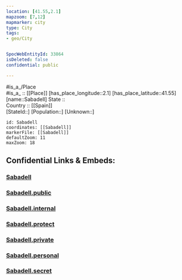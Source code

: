```yaml
---
location: [41.55,2.1] 
mapzoom: [7,12] 
mapmarker: city 
type: City
tags:
- geo/City


SpocWebEntityId: 33864
isDeleted: false
confidential: public

---
```

#is_a_/Place  
#is_a_ :: [[Place]] 
[has_place_longitude::2.1] 
[has_place_latitude::41.55] 
[name::Sabadell] 
State ::  
Country :: [[Spain]]  
[StateId::] 
[Population::] 
[Unknown::] 


```leaflet
id: Sabadell
coordinates: [[Sabadell]] 
markerFile: [[Sabadell]] 
defaultZoom: 11 
maxZoom: 18
```


## Confidential Links & Embeds: 

### [Sabadell](/_Standards/Earth/Continent/Europe/Europe~South/Spain/Provinces~Spain/Catalunya/counties~Cataluña/Barcelona.Province/cities~Barcelona/Sabadell.md) 

### [Sabadell.public](/_public/Earth/Continent/Europe/Europe~South/Spain/Provinces~Spain/Catalunya/counties~Cataluña/Barcelona.Province/cities~Barcelona/Sabadell.public.md) 

### [Sabadell.internal](/_internal/Earth/Continent/Europe/Europe~South/Spain/Provinces~Spain/Catalunya/counties~Cataluña/Barcelona.Province/cities~Barcelona/Sabadell.internal.md) 

### [Sabadell.protect](/_protect/Earth/Continent/Europe/Europe~South/Spain/Provinces~Spain/Catalunya/counties~Cataluña/Barcelona.Province/cities~Barcelona/Sabadell.protect.md) 

### [Sabadell.private](/_private/Earth/Continent/Europe/Europe~South/Spain/Provinces~Spain/Catalunya/counties~Cataluña/Barcelona.Province/cities~Barcelona/Sabadell.private.md) 

### [Sabadell.personal](/_personal/Earth/Continent/Europe/Europe~South/Spain/Provinces~Spain/Catalunya/counties~Cataluña/Barcelona.Province/cities~Barcelona/Sabadell.personal.md) 

### [Sabadell.secret](/_secret/Earth/Continent/Europe/Europe~South/Spain/Provinces~Spain/Catalunya/counties~Cataluña/Barcelona.Province/cities~Barcelona/Sabadell.secret.md)

